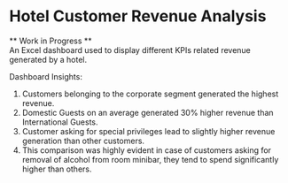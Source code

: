 # Hotel Customer Revenue Analysis

** Work in Progress ** <br>
An Excel dashboard used to display different KPIs related revenue generated by a hotel. 

Dashboard Insights:
1. Customers belonging to the corporate segment generated the highest revenue.
2. Domestic Guests on an average generated 30% higher revenue than International Guests.
3. Customer asking for special privileges lead to slightly higher revenue generation than other customers.
4. This comparison was highly evident in case of customers asking for removal of alcohol from room minibar, they tend to spend significantly higher than others. 
